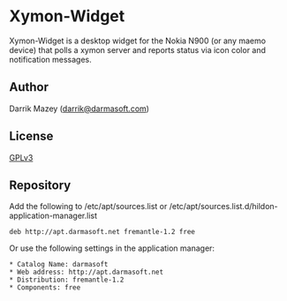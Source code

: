 
# Xymon-Widget

Xymon-Widget is a desktop widget for the Nokia N900 (or any maemo device) that polls a xymon server and reports status via icon color and notification messages.

## Author

Darrik Mazey (darrik@darmasoft.com)

## License

[GPLv3](http://www.gnu.org/licenses/gpl-3.0.txt)

## Repository

Add the following to /etc/apt/sources.list or /etc/apt/sources.list.d/hildon-application-manager.list

	deb http://apt.darmasoft.net fremantle-1.2 free

Or use the following settings in the application manager:

	* Catalog Name: darmasoft
	* Web address: http://apt.darmasoft.net
	* Distribution: fremantle-1.2
	* Components: free

